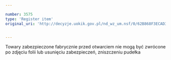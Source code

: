 ```yaml
---

number: 3575
type: 'Register item'
original_uri: 'http://decyzje.uokik.gov.pl/nd_wz_um.nsf/0/62B868F3ECAD3CB2C1257A54003D9105?OpenDocument'


---
```


Towary zabezpieczone fabrycznie przed otwarciem nie mogą być zwrócone po zdjęciu folii lub usunięciu zabezpieczeń, zniszczeniu pudełka
